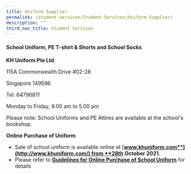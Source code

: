 ```yaml
---
title: Uniform Supplier
permalink: /student-services/Student-Services/Uniform-Supplier/
description: ""
third_nav_title: Student Services
---
```

#### **School Uniform, PE T-shirt & Shorts and School Socks**


**KH Uniform Pte Ltd**

115A Commonwealth Drive #02-28

Singapore 149596

Tel: 64796811

Monday to Friday, 9.00 am to 5.00 pm

Please note: School Uniforms and PE Attires are available at the school's bookshop.

  

**Online Purchase of Uniform**

*   Sale of school uniform is available online at [**www.khuniform.com**](http://www.khuniform.com/) from **28th October 2021**.
*   Please refer to [**Guidelines for Online Purchase of School Uniform**](/files/Useful%20Links/Student%20Services/Uniform%20Supplier/sjc_infosheet.pdf) for details